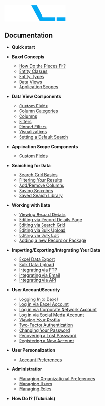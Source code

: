 ![enter image description here](https://raw.githubusercontent.com/BaxelSystems/user-docs/master/img/BAXEL-logo-dark-200.png)

## Documentation

* **Quick start**
* **Baxel Concepts**
  * [How Do the Pieces Fit?](Entity-Classes.md)
  * [Entity Classes](Entity-Classes.md)
  * [Entity Types](Entity-Types.md)
  * [Data Views](Data-Views.md)
  * [Application Scopes](Application-Scopes.md)
* **Data View Components**
  * [Custom Fields](README.md)
  * [Column Categories](README.md)
  * [Columns](README.md)
  * [Filters](README.md)
  * [Pinned Filters](README.md)
  * [Visualizations](README.md)
  * [Setting a Default Search](README.md)
* **Application Scope Components**
  * [Custom Fields](README.md)

* **Searching for Data**
  * [Search Grid Basics](README.md)
  * [Filtering Your Results](README.md)
  * [Add/Remove Columns](README.md)
  * [Saving Searches](README.md)
  * [Saved Search Library](README.md)
* **Working with Data**
  * [Viewing Record Details](README.md)
  * [Editing via Record Details Page](README.md)
  * [Editing via Search Grid](README.md)
  * [Editing via Bulk Upload](README.md)
  * [Editing via Bulk Edit](README.md)
  * [Adding a new Record or Package](README.md)
* **Importing/Exporting/Integrating Your Data**
  * [Excel Data Export](README.md)
  * [Bulk Data Upload](README.md)
  * [Integrating via FTP](README.md)
  * [integrating via Email](README.md)
  * [Integrating via API](README.md)
* **User Account/Security**
  * [Logging In to Baxel](README.md)
  * [Log in via Baxel Account](README.md)
  * [Log in via Corporate Network Account](README.md)
  * [Log in via Social Media Account](README.md)
  * [Viewing Your Profile](README.md)
  * [Two-Factor Authentication](README.md)
  * [Changing Your Password](README.md)
  * [Recovering a Lost Password](README.md)
  * [Registering a New Account](README.md)
* **User Personalization**
  * [Account Preferences](README.md)
* **Administration**
  * [Managing Organizational Preferences](README.md)
  * [Managing Users](README.md)
  * [Managing Roles](README.md)


* **How Do I? (Tutorials)**
<!--stackedit_data:
eyJoaXN0b3J5IjpbLTE0MTQxNDI2NzEsLTEwMTU5Nzg1OTAsLT
c0NjkxMzE0OSwxMjg3MDc4MjM3LDE0MTMxNTc4MCwyMTMzMjM5
NTAyLC04MzAxNzM2NDcsMjEzMzIzOTUwMiwtNzk1MzMyMjI2LD
g2NzIxMjM0MywtMjE0MDI1MjU0MCwxNzI1OTc5MDc2LC02NzIy
MzkxNzgsMTI2NjkzOTkwMF19
-->